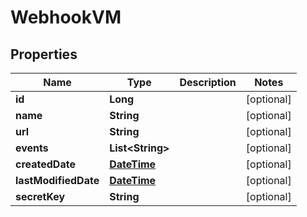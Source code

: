 
# WebhookVM

## Properties
Name | Type | Description | Notes
------------ | ------------- | ------------- | -------------
**id** | **Long** |  |  [optional]
**name** | **String** |  |  [optional]
**url** | **String** |  |  [optional]
**events** | **List&lt;String&gt;** |  |  [optional]
**createdDate** | [**DateTime**](DateTime.md) |  |  [optional]
**lastModifiedDate** | [**DateTime**](DateTime.md) |  |  [optional]
**secretKey** | **String** |  |  [optional]



